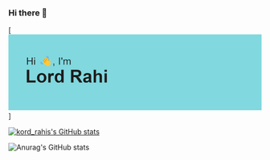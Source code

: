 ### Hi there 👋

<!--
**whitevoid90/whitevoid90** is a ✨ _special_ ✨ repository because its `README.md` (this file) appears on your GitHub profile.

Here are some ideas to get you started:

- 🔭 I’m currently working on ...
- 🌱 I’m currently learning ...
- 👯 I’m looking to collaborate on ...
- 🤔 I’m looking for help with ...
- 💬 Ask me about ...
- 📫 How to reach me: ...
- 😄 Pronouns: ...
- ⚡ Fun fact: ...
-->
[![MasterHead](header.png)]


[![kord_rahis's GitHub stats](https://github-readme-stats.vercel.app/api?username=whitevoid90)](https://github.com/whitevoid90/github-readme-stats)


![Anurag's GitHub stats](https://github-readme-stats.vercel.app/api?username=whitevoid90&show_icons=true&theme=transparent)


